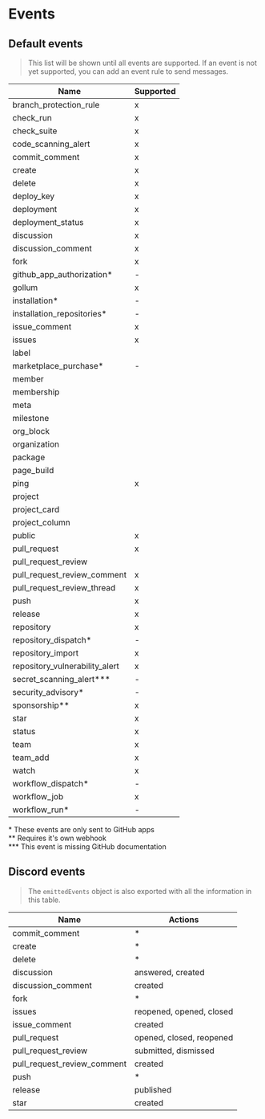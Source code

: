
# Events

## Default events

> This list will be shown until all events are supported.
If an event is not yet supported, you can add an event rule to send messages.

| Name                           | Supported |
| ------------------------------ | --------- |
| branch_protection_rule         | x         |
| check_run                      | x         |
| check_suite                    | x         |
| code_scanning_alert            | x         |
| commit_comment                 | x         |
| create                         | x         |
| delete                         | x         |
| deploy_key                     | x         |
| deployment                     | x         |
| deployment_status              | x         |
| discussion                     | x         |
| discussion_comment             | x         |
| fork                           | x         |
| github_app_authorization*      | -         |
| gollum                         | x         |
| installation*                  | -         |
| installation_repositories*     | -         |
| issue_comment                  | x         |
| issues                         | x         |
| label                          |           |
| marketplace_purchase*          | -         |
| member                         |           |
| membership                     |           |
| meta                           |           |
| milestone                      |           |
| org_block                      |           |
| organization                   |           |
| package                        |           |
| page_build                     |           |
| ping                           | x         |
| project                        |           |
| project_card                   |           |
| project_column                 |           |
| public                         | x         |
| pull_request                   | x         |
| pull_request_review            |           |
| pull_request_review_comment    | x         |
| pull_request_review_thread     | x         |
| push                           | x         |
| release                        | x         |
| repository                     | x         |
| repository_dispatch*           | -         |
| repository_import              | x         |
| repository_vulnerability_alert | x         |
| secret_scanning_alert***       | -         |
| security_advisory*             | -         |
| sponsorship**                  | x         |
| star                           | x         |
| status                         | x         |
| team                           | x         |
| team_add                       | x         |
| watch                          | x         |
| workflow_dispatch*             | -         |
| workflow_job                   | x         |
| workflow_run*                  | -         |

\* These events are only sent to GitHub apps \
\*\* Requires it's own webhook \
\*\*\* This event is missing GitHub documentation

## Discord events

> The `emittedEvents` object is also exported with all the information in this table.

| Name                        | Actions                  |
| --------------------------- | ------------------------ |
| commit_comment              | *                        |
| create                      | *                        |
| delete                      | *                        |
| discussion                  | answered, created        |
| discussion_comment          | created                  |
| fork                        | *                        |
| issues                      | reopened, opened, closed |
| issue_comment               | created                  |
| pull_request                | opened, closed, reopened |
| pull_request_review         | submitted, dismissed     |
| pull_request_review_comment | created                  |
| push                        | *                        |
| release                     | published                |
| star                        | created                  |
